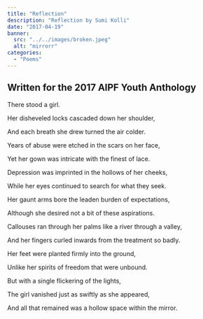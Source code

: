 ```yaml
---
title: "Reflection"
description: "Reflection by Sumi Kolli"
date: "2017-04-19"
banner:
  src: "../../images/broken.jpeg"
  alt: "mirrorr"
categories:
  - "Poems"
---
```


## Written for the 2017 AIPF Youth Anthology

There stood a girl.

Her disheveled locks cascaded down her shoulder,

And each breath she drew turned the air colder.

Years of abuse were etched in the scars on her face,

Yet her gown was intricate with the finest of lace.

Depression was imprinted in the hollows of her cheeks,

While her eyes continued to search for what they seek.

Her gaunt arms bore the leaden burden of expectations,

Although she desired not a bit of these aspirations.

Callouses ran through her palms like a river through a valley,

And her fingers curled inwards from the treatment so badly.

Her feet were planted firmly into the ground,

Unlike her spirits of freedom that were unbound.

But with a single flickering of the lights,

The girl vanished just as swiftly as she appeared,

And all that remained was a hollow space within the mirror.